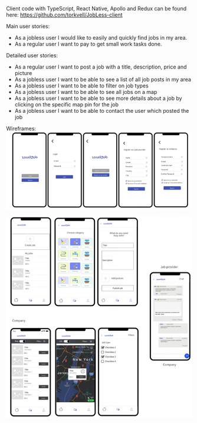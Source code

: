 Client code with TypeScript, React Native, Apollo and Redux can be found here: https://github.com/torkvell/JobLess-client

Main user stories:

- As a jobless user I would like to easily and quickly find jobs in my area.
- As a regular user I want to pay to get small work tasks done.

Detailed user stories:

- As a regular user I want to post a job with a title, description, price and picture
- As a jobless user I want to be able to see a list of all job posts in my area
- As a jobless user I want to be able to filter on job types
- As a jobless user I want to be able to see all jobs on a map
- As a jobless user I want to be able to see more details about a job by clicking on the specific map pin for the job
- As a jobless user I want to be able to contact the user which posted the job


Wireframes:
![wireframe1](https://github.com/torkvell/JobLess-client/blob/master/src/assets/localJob-1.png) 

![wireframe2](https://github.com/torkvell/JobLess-client/blob/master/src/assets/localJob-2.png) 
